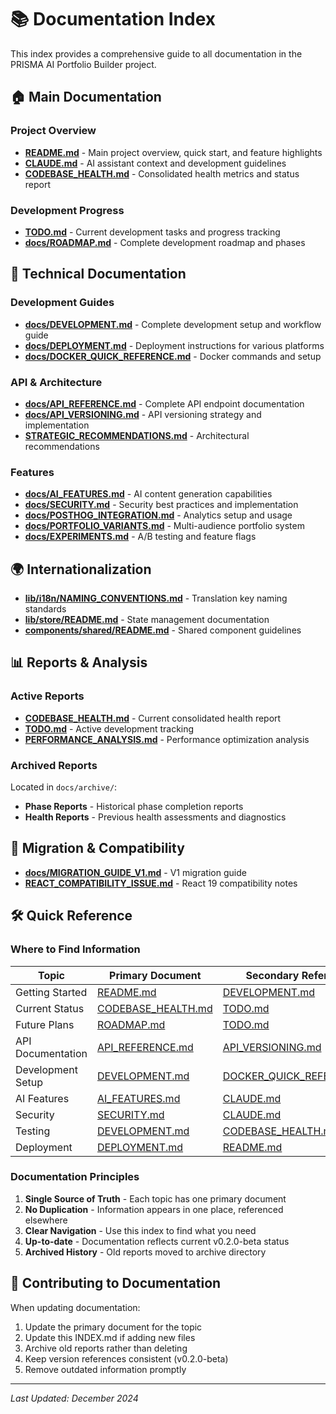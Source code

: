 # 📚 Documentation Index

This index provides a comprehensive guide to all documentation in the PRISMA AI Portfolio Builder project.

## 🏠 Main Documentation

### Project Overview

- **[README.md](../README.md)** - Main project overview, quick start, and feature highlights
- **[CLAUDE.md](../CLAUDE.md)** - AI assistant context and development guidelines
- **[CODEBASE_HEALTH.md](../CODEBASE_HEALTH.md)** - Consolidated health metrics and status report

### Development Progress

- **[TODO.md](../TODO.md)** - Current development tasks and progress tracking
- **[docs/ROADMAP.md](./ROADMAP.md)** - Complete development roadmap and phases

## 📖 Technical Documentation

### Development Guides

- **[docs/DEVELOPMENT.md](./DEVELOPMENT.md)** - Complete development setup and workflow guide
- **[docs/DEPLOYMENT.md](./DEPLOYMENT.md)** - Deployment instructions for various platforms
- **[docs/DOCKER_QUICK_REFERENCE.md](../DOCKER_QUICK_REFERENCE.md)** - Docker commands and setup

### API & Architecture

- **[docs/API_REFERENCE.md](./API_REFERENCE.md)** - Complete API endpoint documentation
- **[docs/API_VERSIONING.md](./API_VERSIONING.md)** - API versioning strategy and implementation
- **[STRATEGIC_RECOMMENDATIONS.md](../STRATEGIC_RECOMMENDATIONS.md)** - Architectural recommendations

### Features

- **[docs/AI_FEATURES.md](./AI_FEATURES.md)** - AI content generation capabilities
- **[docs/SECURITY.md](./SECURITY.md)** - Security best practices and implementation
- **[docs/POSTHOG_INTEGRATION.md](./POSTHOG_INTEGRATION.md)** - Analytics setup and usage
- **[docs/PORTFOLIO_VARIANTS.md](./PORTFOLIO_VARIANTS.md)** - Multi-audience portfolio system
- **[docs/EXPERIMENTS.md](./EXPERIMENTS.md)** - A/B testing and feature flags

## 🌍 Internationalization

- **[lib/i18n/NAMING_CONVENTIONS.md](../lib/i18n/NAMING_CONVENTIONS.md)** - Translation key naming standards
- **[lib/store/README.md](../lib/store/README.md)** - State management documentation
- **[components/shared/README.md](../components/shared/README.md)** - Shared component guidelines

## 📊 Reports & Analysis

### Active Reports

- **[CODEBASE_HEALTH.md](../CODEBASE_HEALTH.md)** - Current consolidated health report
- **[TODO.md](../TODO.md)** - Active development tracking
- **[PERFORMANCE_ANALYSIS.md](../PERFORMANCE_ANALYSIS.md)** - Performance optimization analysis

### Archived Reports

Located in `docs/archive/`:

- **Phase Reports** - Historical phase completion reports
- **Health Reports** - Previous health assessments and diagnostics

## 🔄 Migration & Compatibility

- **[docs/MIGRATION_GUIDE_V1.md](./MIGRATION_GUIDE_V1.md)** - V1 migration guide
- **[REACT_COMPATIBILITY_ISSUE.md](../REACT_COMPATIBILITY_ISSUE.md)** - React 19 compatibility notes

## 🛠️ Quick Reference

### Where to Find Information

| Topic             | Primary Document                            | Secondary References                                      |
| ----------------- | ------------------------------------------- | --------------------------------------------------------- |
| Getting Started   | [README.md](../README.md)                   | [DEVELOPMENT.md](./DEVELOPMENT.md)                        |
| Current Status    | [CODEBASE_HEALTH.md](../CODEBASE_HEALTH.md) | [TODO.md](../TODO.md)                                     |
| Future Plans      | [ROADMAP.md](./ROADMAP.md)                  | [TODO.md](../TODO.md)                                     |
| API Documentation | [API_REFERENCE.md](./API_REFERENCE.md)      | [API_VERSIONING.md](./API_VERSIONING.md)                  |
| Development Setup | [DEVELOPMENT.md](./DEVELOPMENT.md)          | [DOCKER_QUICK_REFERENCE.md](../DOCKER_QUICK_REFERENCE.md) |
| AI Features       | [AI_FEATURES.md](./AI_FEATURES.md)          | [CLAUDE.md](../CLAUDE.md)                                 |
| Security          | [SECURITY.md](./SECURITY.md)                | [CLAUDE.md](../CLAUDE.md)                                 |
| Testing           | [DEVELOPMENT.md](./DEVELOPMENT.md)          | [CODEBASE_HEALTH.md](../CODEBASE_HEALTH.md)               |
| Deployment        | [DEPLOYMENT.md](./DEPLOYMENT.md)            | [README.md](../README.md)                                 |

### Documentation Principles

1. **Single Source of Truth** - Each topic has one primary document
2. **No Duplication** - Information appears in one place, referenced elsewhere
3. **Clear Navigation** - Use this index to find what you need
4. **Up-to-date** - Documentation reflects current v0.2.0-beta status
5. **Archived History** - Old reports moved to archive directory

## 📝 Contributing to Documentation

When updating documentation:

1. Update the primary document for the topic
2. Update this INDEX.md if adding new files
3. Archive old reports rather than deleting
4. Keep version references consistent (v0.2.0-beta)
5. Remove outdated information promptly

---

_Last Updated: December 2024_
